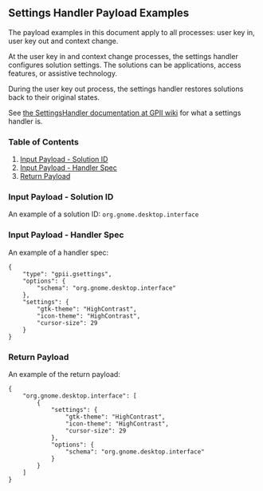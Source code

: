 ## Settings Handler Payload Examples

The payload examples in this document apply to all processes: user key in, user key out and context change.

At the user key in and context change processes, the settings handler configures solution settings. The solutions can be applications, access features, or assistive technology.

During the user key out process, the settings handler restores solutions back to their original states.

See [the SettingsHandler documentation at GPII wiki](https://wiki.gpii.net/w/Settings_Handler) for what a settings handler is.

### Table of Contents
1. [Input Payload - Solution ID](#user-content-input-payload---solution-id)
2. [Input Payload - Handler Spec](#user-content-input-payload---handler-spec)
3. [Return Payload](#user-content-return-payload)

### Input Payload - Solution ID

An example of a solution ID: ```org.gnome.desktop.interface```

### Input Payload - Handler Spec

An example of a handler spec:
```
{
    "type": "gpii.gsettings",
    "options": {
        "schema": "org.gnome.desktop.interface"
    },
    "settings": {
        "gtk-theme": "HighContrast",
        "icon-theme": "HighContrast",
        "cursor-size": 29
    }
}
```

### Return Payload

An example of the return payload:
```
{
    "org.gnome.desktop.interface": [
        {
            "settings": {
                "gtk-theme": "HighContrast",
                "icon-theme": "HighContrast",
                "cursor-size": 29
            },
            "options": {
                "schema": "org.gnome.desktop.interface"
            }
        }
    ]
}
```
